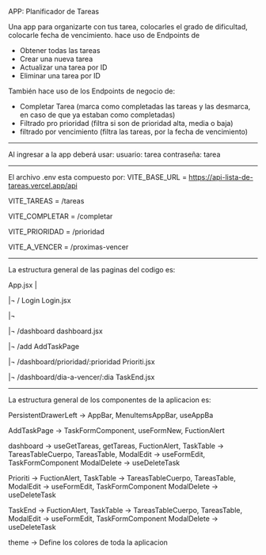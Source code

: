 APP: Planificador de Tareas
  
Una app para organizarte con tus tarea, colocarles el grado de dificultad, colocarle fecha de vencimiento. hace uso de Endpoints de
- Obtener todas las tareas
- Crear una nueva tarea
- Actualizar una tarea por ID
- Eliminar una tarea por ID
  
También hace uso de los Endpoints de negocio de:
- Completar Tarea (marca como completadas las tareas y  las desmarca, en caso de que ya estaban como completadas)
- Filtrado pro prioridad (filtra si son de prioridad alta, media o baja)
- filtrado por vencimiento (filtra las tareas, por la fecha de vencimiento)

______________________________________________

Al ingresar a la app deberá usar:
  usuario: tarea
  contraseña: tarea

______________________________________________

El archivo .env esta compuesto por:
  VITE_BASE_URL = https://api-lista-de-tareas.vercel.app/api
  
  VITE_TAREAS = /tareas
  
  VITE_COMPLETAR = /completar
  
  VITE_PRIORIDAD = /prioridad
  
  VITE_A_VENCER = /proximas-vencer

  ______________________________________________
  
La estructura general de las paginas del codigo es:

App.jsx
|

|¬ / Login Login.jsx

|¬

|¬ /dashboard dashboard.jsx

|¬ /add AddTaskPage

|¬ /dashboard/prioridad/:prioridad Prioriti.jsx

|¬ /dashboard/dia-a-vencer/:dia TaskEnd.jsx

______________________________________________

La estructura general de los componentes de la aplicacion  es:

PersistentDrawerLeft -> AppBar, MenuItemsAppBar, useAppBa

AddTaskPage -> TaskFormComponent, useFormNew, FuctionAlert 

dashboard -> useGetTareas, getTareas, FuctionAlert, TaskTable -> TareasTableCuerpo, TareasTable, ModalEdit -> useFormEdit, TaskFormComponent
                                                                                                 ModalDelete -> useDeleteTask
                                                                                                 
Prioriti -> FuctionAlert, TaskTable -> TareasTableCuerpo, TareasTable, ModalEdit -> useFormEdit, TaskFormComponent
                                                                       ModalDelete -> useDeleteTask
                                                                       
TaskEnd -> FuctionAlert, TaskTable -> TareasTableCuerpo, TareasTable, ModalEdit -> useFormEdit, TaskFormComponent
                                                                       ModalDelete -> useDeleteTask
                                                                       
theme -> Define los colores de toda la aplicacion


